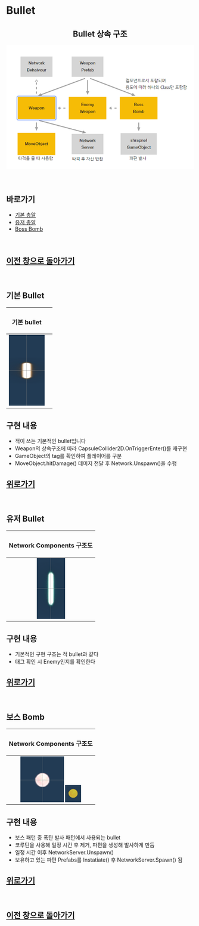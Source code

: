 # Bullet


<center>

## Bullet 상속 구조
![이미지](_Image/weapon%20%ED%81%B4%EB%9E%98%EC%8A%A4%20%EA%B5%AC%EC%A1%B0.png)

</center>

<br>

## 바로가기

 - [기본 총알](#기본-bullet)
 - [유저 총알](#유저-bullet)
 - [Boss Bomb](#보스-Bomb)


<br>

## [이전 창으로 돌아가기](https://github.com/shehdrbs123/Dongs-Portfolio/tree/main/UnityProject/NetworkShooting)

<br>

## 기본 Bullet
<center>

 |<H3><b>기본 bullet</b></H3>||
 |:---:|:---:|
 |![미리보기](_Image/enemy%20base%20weapon.png)||

</center>

## 구현 내용
- 적이 쓰는 기본적인 bullet입니다
- Weapon의 상속구조에 따라 CapsuleCollider2D.OnTriggerEnter()를 재구현
- GameObject의 tag를 확인하여 플레이어를 구분
- MoveObject.hitDamage() 데미지 전달 후 Network.Unspawn()을 수행

## [위로가기](#bullet)

<br>

## 유저 Bullet

<center>

 |<H3><b>Network Components 구조도</b></H3>|
 |:---:|
 |![미리보기](_Image/base%20weapon.png)|

</center>

## 구현 내용
- 기본적인 구현 구조는 적 bullet과 같다
- 태그 확인 시 Enemy인지를 확인한다

## [위로가기](#bullet)

<br>

## 보스 Bomb

<center>

 |<H3><b>Network Components 구조도</b></H3>|
 |:---:|
 |![미리보기](_Image/BossBomb.png) ![미리보기](_Image/bossbomb%20Shrapnel.png)|

</center>

## 구현 내용
- 보스 패턴 중 폭탄 발사 패턴에서 사용되는 bullet
- 코루틴을 사용해 일정 시간 후 제거, 파편을 생성해 발사하게 만듬
- 일정 시간 이후 NetworkServer.Unspawn()
- 보유하고 있는 파편 Prefabs를 Instatiate() 후 NetworkServer.Spawn() 됨

## [위로가기](#bullet)

<br>


## [이전 창으로 돌아가기](https://github.com/shehdrbs123/Dongs-Portfolio/tree/main/UnityProject/NetworkShooting)
